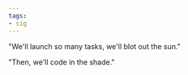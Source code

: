 ```yaml
---
tags:
- sig
---
```




"We'll launch so many tasks, we'll blot out the sun."

"Then, we'll code in the shade."
